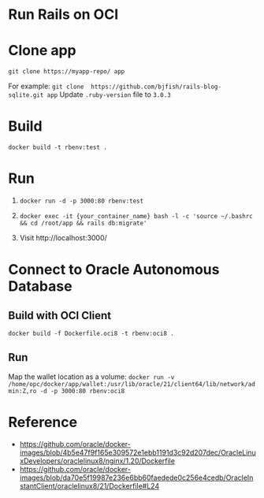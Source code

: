 


# Run Rails on OCI
# Clone app
`git clone https://myapp-repo/ app`

For example:
`git clone  https://github.com/bjfish/rails-blog-sqlite.git app`
Update `.ruby-version` file to `3.0.3`

# Build
`docker build -t rbenv:test .`

# Run
1. `docker run -d -p 3000:80 rbenv:test`
2. `docker exec -it {your_container_name} bash -l -c 'source ~/.bashrc && cd /root/app && rails db:migrate'`

3. Visit http://localhost:3000/

# Connect to Oracle Autonomous Database
## Build with OCI Client
`docker build -f Dockerfile.oci8 -t rbenv:oci8 .`

## Run
Map the wallet location as a volume:
`docker run -v /home/opc/docker/app/wallet:/usr/lib/oracle/21/client64/lib/network/admin:Z,ro -d -p 3000:80 rbenv:oci8`

# Reference
- https://github.com/oracle/docker-images/blob/4b5e47f9f165e309572e1ebb1191d3c92d207dec/OracleLinuxDevelopers/oraclelinux8/nginx/1.20/Dockerfile
- https://github.com/oracle/docker-images/blob/da70e5f19987e236e6bb60faedede0c256e4cedb/OracleInstantClient/oraclelinux8/21/Dockerfile#L24
